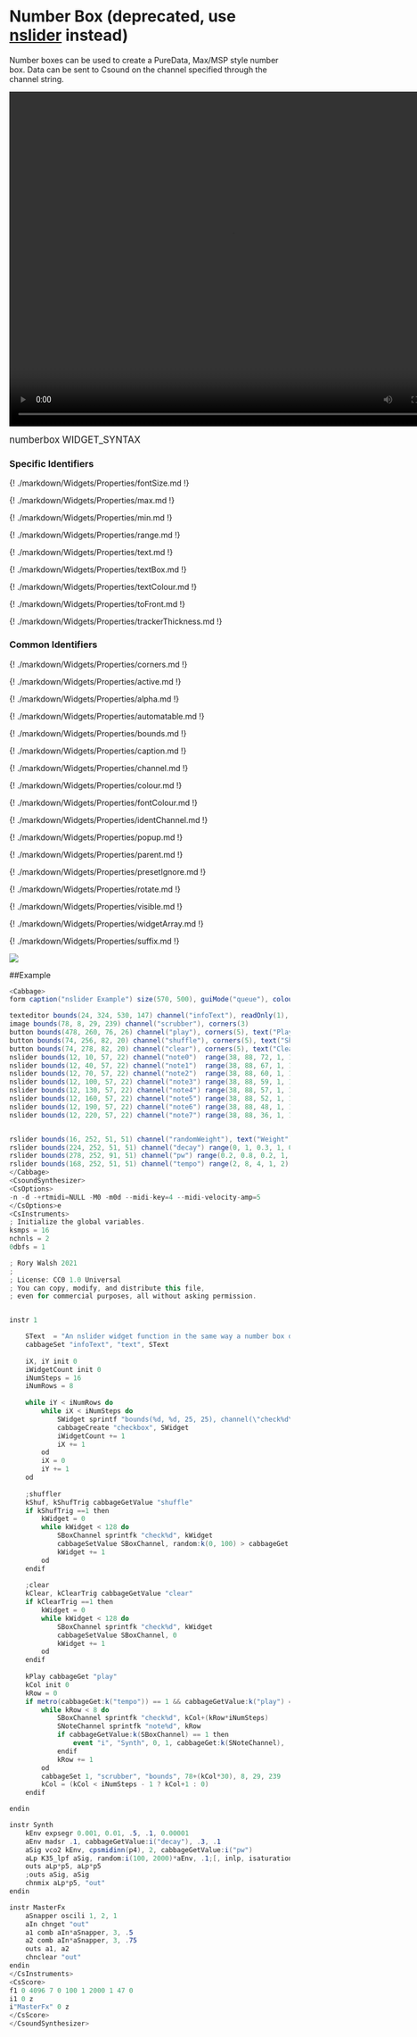 # Number Box (deprecated, use [nslider](./sliders.md) instead)

Number boxes can be used to create a PureData, Max/MSP style number box. Data can be sent to Csound on the channel specified through the channel string.

<video width="800" height="600" controls>
<source src="../../images/docs/nslider.mp4">
</video> 

<big></pre>
numberbox WIDGET_SYNTAX
</pre></big>

### Specific Identifiers

{! ./markdown/Widgets/Properties/fontSize.md !} 

{! ./markdown/Widgets/Properties/max.md !} 

{! ./markdown/Widgets/Properties/min.md !} 

{! ./markdown/Widgets/Properties/range.md !} 

{! ./markdown/Widgets/Properties/text.md !} 

{! ./markdown/Widgets/Properties/textBox.md !} 

{! ./markdown/Widgets/Properties/textColour.md !} 

{! ./markdown/Widgets/Properties/toFront.md !} 

{! ./markdown/Widgets/Properties/trackerThickness.md !} 

### Common Identifiers

{! ./markdown/Widgets/Properties/corners.md !}  

{! ./markdown/Widgets/Properties/active.md !}  

{! ./markdown/Widgets/Properties/alpha.md !}

{! ./markdown/Widgets/Properties/automatable.md !}

{! ./markdown/Widgets/Properties/bounds.md !}  

{! ./markdown/Widgets/Properties/caption.md !}  

{! ./markdown/Widgets/Properties/channel.md !}  

{! ./markdown/Widgets/Properties/colour.md !}  

{! ./markdown/Widgets/Properties/fontColour.md !}   

{! ./markdown/Widgets/Properties/identChannel.md !}  

{! ./markdown/Widgets/Properties/popup.md !}  

{! ./markdown/Widgets/Properties/parent.md !} 

{! ./markdown/Widgets/Properties/presetIgnore.md !} 

{! ./markdown/Widgets/Properties/rotate.md !}   

{! ./markdown/Widgets/Properties/visible.md !}  

{! ./markdown/Widgets/Properties/widgetArray.md !}

{! ./markdown/Widgets/Properties/suffix.md !} 


<!--(End of identifiers)/-->

![](../images/numberboxExample.png)

##Example
<!--(Widget Example)/-->
```csharp
<Cabbage>
form caption("nslider Example") size(570, 500), guiMode("queue"), colour(2, 145, 209) pluginId("def1")

texteditor bounds(24, 324, 530, 147) channel("infoText"), readOnly(1), wrap(1), scrollbars(1)
image bounds(78, 8, 29, 239) channel("scrubber"), corners(3)
button bounds(478, 260, 76, 26) channel("play"), corners(5), text("Play", "Stop")
button bounds(74, 256, 82, 20) channel("shuffle"), corners(5), text("Shuffle")
button bounds(74, 278, 82, 20) channel("clear"), corners(5), text("Clear")
nslider bounds(12, 10, 57, 22) channel("note0")  range(38, 88, 72, 1, 1) velocity(50)
nslider bounds(12, 40, 57, 22) channel("note1")  range(38, 88, 67, 1, 1) velocity(50)
nslider bounds(12, 70, 57, 22) channel("note2")  range(38, 88, 60, 1, 1) velocity(50)
nslider bounds(12, 100, 57, 22) channel("note3") range(38, 88, 59, 1, 1) velocity(50)
nslider bounds(12, 130, 57, 22) channel("note4") range(38, 88, 57, 1, 1) velocity(50)
nslider bounds(12, 160, 57, 22) channel("note5") range(38, 88, 52, 1, 1) velocity(50)
nslider bounds(12, 190, 57, 22) channel("note6") range(38, 88, 48, 1, 1) velocity(50)
nslider bounds(12, 220, 57, 22) channel("note7") range(38, 88, 36, 1, 1) velocity(50)


rslider bounds(16, 252, 51, 51) channel("randomWeight"), text("Weight") range(0, 100, 90, 1, 0.001)
rslider bounds(224, 252, 51, 51) channel("decay") range(0, 1, 0.3, 1, 0.001), text("Decay")
rslider bounds(278, 252, 91, 51) channel("pw") range(0.2, 0.8, 0.2, 1, 0.001), text("Pulse Width")
rslider bounds(168, 252, 51, 51) channel("tempo") range(2, 8, 4, 1, 2), text("Tempo")
</Cabbage>
<CsoundSynthesizer>
<CsOptions>
-n -d -+rtmidi=NULL -M0 -m0d --midi-key=4 --midi-velocity-amp=5
</CsOptions>e
<CsInstruments>
; Initialize the global variables. 
ksmps = 16
nchnls = 2
0dbfs = 1

; Rory Walsh 2021 
;
; License: CC0 1.0 Universal
; You can copy, modify, and distribute this file, 
; even for commercial purposes, all without asking permission. 


instr 1

    SText  = "An nslider widget function in the same way a number box does in Pure Data or Max/MSP. You can click and drag to make changes to it. Like all sliders in Cababge, you can press the Alt key while dragging to slow down the speed of increments. You can also double click to enter a value with the keyboard.\n\n\This example create 128 checkbox using the 'cabbageCreate' opcode. A perf-time loop runs through each checkbox to see what its value is. If it is on it will trigger a corresponding note. The 8 nslider widgets set the note of each row. The synth here is a simple square wave synth with some PWM. The output of this gets sent to a master FX instrument that adds a little dynamic shaping a two recursive delay lines."
    cabbageSet "infoText", "text", SText
    
    iX, iY init 0
    iWidgetCount init 0
    iNumSteps = 16
    iNumRows = 8
    
    while iY < iNumRows do
        while iX < iNumSteps do
            SWidget sprintf "bounds(%d, %d, 25, 25), channel(\"check%d\"), colour:1(147, 210, 0)", 80+iX*30, 10+iY*30, iWidgetCount
            cabbageCreate "checkbox", SWidget
            iWidgetCount += 1
            iX += 1
        od
        iX = 0
        iY += 1
    od
    
    ;shuffler
    kShuf, kShufTrig cabbageGetValue "shuffle"
    if kShufTrig ==1 then
        kWidget = 0
        while kWidget < 128 do
            SBoxChannel sprintfk "check%d", kWidget
            cabbageSetValue SBoxChannel, random:k(0, 100) > cabbageGet:k("randomWeight") ? 1 : 0
            kWidget += 1
        od
    endif
    
    ;clear
    kClear, kClearTrig cabbageGetValue "clear"
    if kClearTrig ==1 then
        kWidget = 0
        while kWidget < 128 do
            SBoxChannel sprintfk "check%d", kWidget
            cabbageSetValue SBoxChannel, 0
            kWidget += 1
        od
    endif
    
    kPlay cabbageGet "play"
    kCol init 0
    kRow = 0
    if metro(cabbageGet:k("tempo")) == 1 && cabbageGetValue:k("play") == 1 then
        while kRow < 8 do
            SBoxChannel sprintfk "check%d", kCol+(kRow*iNumSteps)
            SNoteChannel sprintfk "note%d", kRow
            if cabbageGetValue:k(SBoxChannel) == 1 then
                event "i", "Synth", 0, 1, cabbageGet:k(SNoteChannel), .1
            endif
            kRow += 1
        od
        cabbageSet 1, "scrubber", "bounds", 78+(kCol*30), 8, 29, 239
        kCol = (kCol < iNumSteps - 1 ? kCol+1 : 0) 
    endif

endin

instr Synth
    kEnv expsegr 0.001, 0.01, .5, .1, 0.00001
    aEnv madsr .1, cabbageGetValue:i("decay"), .3, .1
    aSig vco2 kEnv, cpsmidinn(p4), 2, cabbageGetValue:i("pw") 
    aLp K35_lpf aSig, random:i(100, 2000)*aEnv, .1;[, inlp, isaturation, istor]
    outs aLp*p5, aLp*p5
    ;outs aSig, aSig
    chnmix aLp*p5, "out"
endin

instr MasterFx
    aSnapper oscili 1, 2, 1
    aIn chnget "out"
    a1 comb aIn*aSnapper, 3, .5
    a2 comb aIn*aSnapper, 3, .75
    outs a1, a2
    chnclear "out"
endin
</CsInstruments>
<CsScore>
f1 0 4096 7 0 100 1 2000 1 47 0
i1 0 z
i"MasterFx" 0 z
</CsScore>
</CsoundSynthesizer>
```
<!--(End Widget Example)/-->
